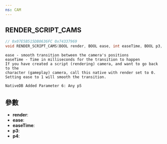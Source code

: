 ```yaml
---
ns: CAM
---
```

## RENDER_SCRIPT_CAMS

```c
// 0x07E5B515DB0636FC 0x74337969
void RENDER_SCRIPT_CAMS(BOOL render, BOOL ease, int easeTime, BOOL p3, BOOL p4);
```

```
ease - smooth transition between the camera's positions  
easeTime - Time in milliseconds for the transition to happen  
If you have created a script (rendering) camera, and want to go back to the   
character (gameplay) camera, call this native with render set to 0.  
Setting ease to 1 will smooth the transition.  
```

```
NativeDB Added Parameter 6: Any p5
```

## 參數
* **render**: 
* **ease**: 
* **easeTime**: 
* **p3**: 
* **p4**: 

